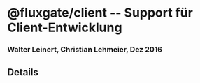 # @fluxgate/client -- Support für Client-Entwicklung

### Walter Leinert, Christian Lehmeier, Dez 2016


## Details

## 